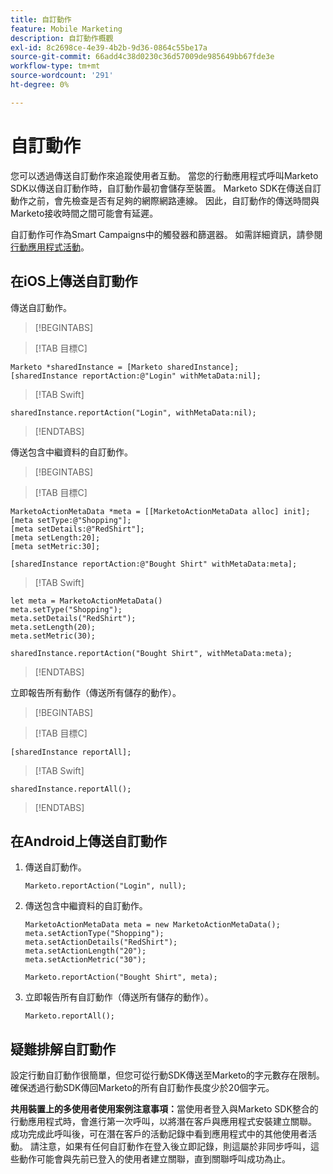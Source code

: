 ```yaml
---
title: 自訂動作
feature: Mobile Marketing
description: 自訂動作概觀
exl-id: 8c2698ce-4e39-4b2b-9d36-0864c55be17a
source-git-commit: 66add4c38d0230c36d57009de985649bb67fde3e
workflow-type: tm+mt
source-wordcount: '291'
ht-degree: 0%

---
```


# 自訂動作

您可以透過傳送自訂動作來追蹤使用者互動。 當您的行動應用程式呼叫Marketo SDK以傳送自訂動作時，自訂動作最初會儲存至裝置。 Marketo SDK在傳送自訂動作之前，會先檢查是否有足夠的網際網路連線。 因此，自訂動作的傳送時間與Marketo接收時間之間可能會有延遲。

自訂動作可作為Smart Campaigns中的觸發器和篩選器。 如需詳細資訊，請參閱[行動應用程式活動](https://experienceleague.adobe.com/en/docs/marketo/using/product-docs/core-marketo-concepts/smart-campaigns/flow-actions/triggers-and-filters-for-mobile-smart-campaigns)。

## 在iOS上傳送自訂動作

傳送自訂動作。

>[!BEGINTABS]

>[!TAB 目標C]

```
Marketo *sharedInstance = [Marketo sharedInstance];
[sharedInstance reportAction:@"Login" withMetaData:nil];
```

>[!TAB Swift]

```
sharedInstance.reportAction("Login", withMetaData:nil);
```

>[!ENDTABS]

傳送包含中繼資料的自訂動作。

>[!BEGINTABS]

>[!TAB 目標C]

```
MarketoActionMetaData *meta = [[MarketoActionMetaData alloc] init];
[meta setType:@"Shopping"];
[meta setDetails:@"RedShirt"];
[meta setLength:20];
[meta setMetric:30];

[sharedInstance reportAction:@"Bought Shirt" withMetaData:meta];
```

>[!TAB Swift]

```
let meta = MarketoActionMetaData()
meta.setType("Shopping");
meta.setDetails("RedShirt");
meta.setLength(20);
meta.setMetric(30);

sharedInstance.reportAction("Bought Shirt", withMetaData:meta);
```

>[!ENDTABS]

立即報告所有動作（傳送所有儲存的動作）。

>[!BEGINTABS]

>[!TAB 目標C]

```
[sharedInstance reportAll];
```

>[!TAB Swift]

```
sharedInstance.reportAll();
```

>[!ENDTABS]

## 在Android上傳送自訂動作

1. 傳送自訂動作。

   ```
   Marketo.reportAction("Login", null);
   ```

1. 傳送包含中繼資料的自訂動作。

   ```
   MarketoActionMetaData meta = new MarketoActionMetaData();
   meta.setActionType("Shopping");
   meta.setActionDetails("RedShirt");
   meta.setActionLength("20");
   meta.setActionMetric("30");
   
   Marketo.reportAction("Bought Shirt", meta);
   ```

1. 立即報告所有自訂動作（傳送所有儲存的動作）。

   ```
   Marketo.reportAll();
   ```

## 疑難排解自訂動作

設定行動自訂動作很簡單，但您可從行動SDK傳送至Marketo的字元數存在限制。 確保透過行動SDK傳回Marketo的所有自訂動作長度少於20個字元。

**共用裝置上的多使用者使用案例注意事項：**&#x200B;當使用者登入與Marketo SDK整合的行動應用程式時，會進行第一次呼叫，以將潛在客戶與應用程式安裝建立關聯。 成功完成此呼叫後，可在潛在客戶的活動記錄中看到應用程式中的其他使用者活動。 請注意，如果有任何自訂動作在登入後立即記錄，則這屬於非同步呼叫，這些動作可能會與先前已登入的使用者建立關聯，直到關聯呼叫成功為止。

